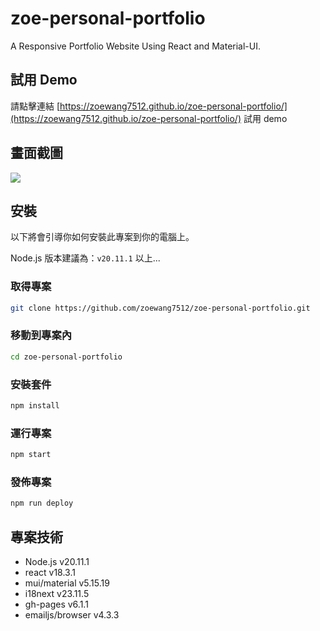 # zoe-personal-portfolio

A Responsive Portfolio Website Using React and Material-UI.

## 試用 Demo

請點擊連結 [https://zoewang7512.github.io/zoe-personal-portfolio/](https://zoewang7512.github.io/zoe-personal-portfolio/) 試用 demo

## 畫面截圖

<img src="images/zoe-personal-portfolio-demo.mp4"  > 

## 安裝

以下將會引導你如何安裝此專案到你的電腦上。

Node.js 版本建議為：`v20.11.1` 以上...

### 取得專案

```bash
git clone https://github.com/zoewang7512/zoe-personal-portfolio.git
```

### 移動到專案內

```bash
cd zoe-personal-portfolio
```

### 安裝套件

```bash
npm install
```

### 運行專案

```bash
npm start
```
### 發佈專案

```bash
npm run deploy
```

## 專案技術

- Node.js v20.11.1
- react v18.3.1
- mui/material v5.15.19
- i18next v23.11.5
- gh-pages v6.1.1
- emailjs/browser v4.3.3

